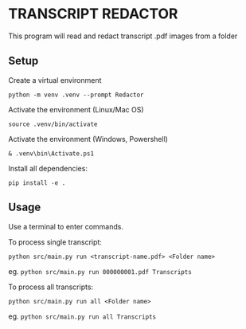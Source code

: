 TRANSCRIPT REDACTOR
=====

This program will read and redact transcript .pdf images from a folder


Setup
-------------------

Create a virtual environment

```
python -m venv .venv --prompt Redactor
```

Activate the environment (Linux/Mac OS)

```
source .venv/bin/activate
```

Activate the environment (Windows, Powershell)

```
& .venv\bin\Activate.ps1
````

Install all dependencies:

```
pip install -e .
```

Usage
-----

Use a terminal to enter commands.

To process single transcript:

    python src/main.py run <transcript-name.pdf> <Folder name>

eg. `python src/main.py run 000000001.pdf Transcripts`

To process all transcripts:

    python src/main.py run all <Folder name>

eg. `python src/main.py run all Transcripts`



